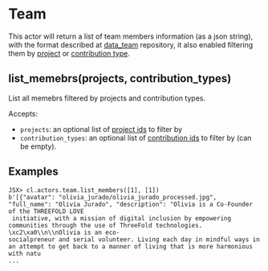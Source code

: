 # Team
This actor will return a list of team members information (as a json string), with the format described at [data_team](https://github.com/threefoldfoundation/data_team) repository, it also enabled filtering them by [project](https://github.com/threefoldfoundation/data_team#project-ids) or [contribution type](https://github.com/threefoldfoundation/data_team#contribution-ids).


## list_memebrs(projects, contribution_types)
List all memebrs filtered by projects and contribution types.

Accepts:
- `projects`: an optional list of [project ids](https://github.com/threefoldfoundation/data_team#project-ids) to filter by
- `contribution_types`: an optional list of [contribution ids](https://github.com/threefoldfoundation/data_team#contribution-ids) to filter by (can be empty).

## Examples

```
JSX> cl.actors.team.list_members([1], [1])
b'[{"avatar": "olivia_jurado/olivia_jurado_processed.jpg", "full_name": "Olivia Jurado", "description": "Olivia is a Co-Founder of the THREEFOLD LOVE
 initiative, with a mission of digital inclusion by empowering communities through the use of ThreeFold technologies. \xc2\xa0\\n\\nOlivia is an eco-
socialpreneur and serial volunteer. Living each day in mindful ways in an attempt to get back to a manner of living that is more harmonious with natu
...
```
